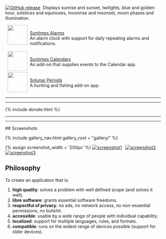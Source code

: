 <a href="https://github.com/forrestguice/SuntimesWidget/blob/master/CHANGELOG.md"><img src="https://img.shields.io/github/release/forrestguice/SuntimesWidget.svg" alt="GitHub release" /></a>&nbsp; Displays sunrise and sunset, twilights, blue and golden hour, solstices and equinoxes, moonrise and moonset, moon phases and illumination.

  <img align="left" src="{{ 'assets/images/ic_launcher_alarms.png' | relative_url }}" hspace="8" height="64" />  <br/><u>Suntimes Alarms</u><br />An alarm clock with support for daily repeating alarms and notifications.
 <br /> <br />
  <a href="https://f-droid.org/en/packages/com.forrestguice.suntimescalendars/"><img align="left" src="{{ 'assets/images/ic_launcher.png' | relative_url }}" hspace="8" height="64" /></a>  <br/>[Suntimes Calendars](https://f-droid.org/en/packages/com.forrestguice.suntimescalendars/) <br />An add-on that supplies events to the Calendar app.
 <br /> <br />
  <a href="https://github.com/forrestguice/SolunarPeriods"><img align="left" src="{{ 'assets/images/ic_solunar.png' | relative_url }}" hspace="8" height="64" /></a>  <br/>[Solunar Periods](https://github.com/forrestguice/SolunarPeriods) <br />A hunting and fishing add-on app.
 <br /> <br />
<hr />
<hr />
{% include donate.html %}
<hr />
<hr />
## Screenshots
<p>{% include gallery_nav.html gallery_root = "gallery/" %}</p>
<div>
{% assign screenshot_width = '200px' %}
<a href="gallery/en"><img alt="screenshot1" src="{{ 'doc/screenshots/v0.9.5/en/activity-main0-dark.png' | relative_url }}" width="{{ screenshot_width }}" alt="screenshot1" /></a>&nbsp;&nbsp;
<a href="gallery/en"><img alt="screenshot2" src="{{ 'doc/screenshots/v0.11.3/en/activity-alarms0-dark.png' | relative_url }}" width="{{ screenshot_width }}" alt="screenshot2" /></a>&nbsp;&nbsp;
<a href="gallery/en"><img alt="screenshot3" src="{{ 'doc/screenshots/suntimescalendars/v0.3.1/en/activity-calendars0.png' | relative_url }}" width="{{ screenshot_width }}" alt="screenshot3" /></a>
</div>

## Philosophy
To create an application that is:

1) **high quality**: solves a problem with well defined scope (and solves it well).
2) **libre software**: grants essential software freedoms.
3) **respectful of privacy**: no ads, no network access, no non-essential permissions, no bullshit.
4) **accessible**: usable by a wide range of people with individual capability.
5) **localized**: support for multiple languages, rules, and formats.
6) **compatible**: runs on the widest range of devices possible (support for older devices).
